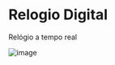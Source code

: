 # Relogio Digital
Relógio a tempo real

![image](https://github.com/Kaueww/Relogio-Digital/assets/101662055/8ebe4501-2974-4218-b4e5-3a92c2a4332b)
